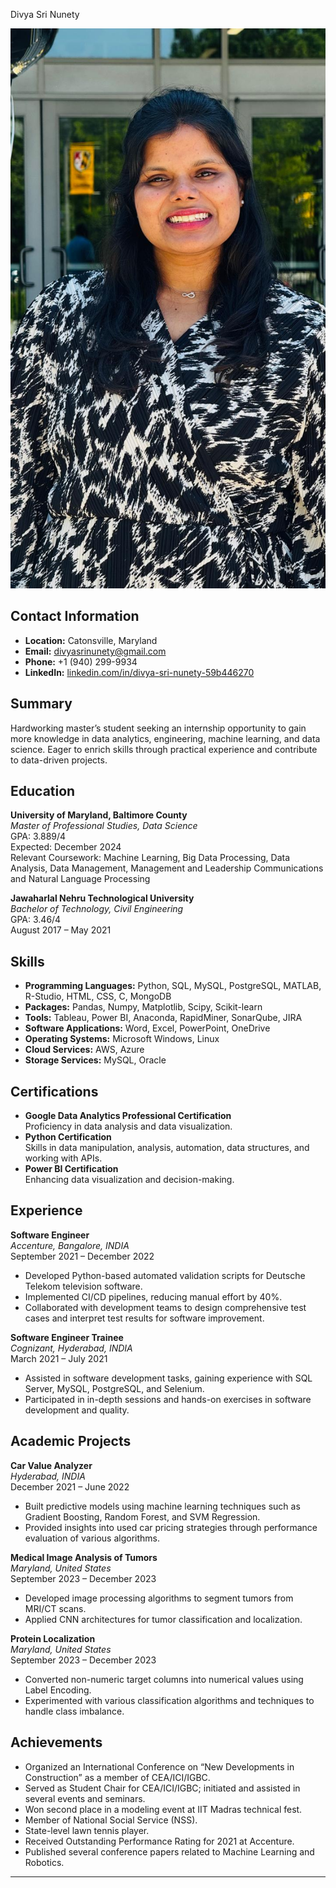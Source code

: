  Divya Sri Nunety

![Divya Sri Nunety's Headshot](headshot.jpg)
## Contact Information
- **Location:** Catonsville, Maryland
- **Email:** divyasrinunety@gmail.com
- **Phone:** +1 (940) 299-9934
- **LinkedIn:** [linkedin.com/in/divya-sri-nunety-59b446270](https://linkedin.com/in/divya-sri-nunety-59b446270)

## Summary
Hardworking master’s student seeking an internship opportunity to gain more knowledge in data analytics, engineering, machine learning, and data science. Eager to enrich skills through practical experience and contribute to data-driven projects.

## Education

**University of Maryland, Baltimore County**  
*Master of Professional Studies, Data Science*  
GPA: 3.889/4  
Expected: December 2024  
Relevant Coursework: Machine Learning, Big Data Processing, Data Analysis, Data Management, Management and Leadership Communications and Natural Language Processing 

**Jawaharlal Nehru Technological University**  
*Bachelor of Technology, Civil Engineering*  
GPA: 3.46/4  
August 2017 – May 2021

## Skills
- **Programming Languages:** Python, SQL, MySQL, PostgreSQL, MATLAB, R-Studio, HTML, CSS, C, MongoDB
- **Packages:** Pandas, Numpy, Matplotlib, Scipy, Scikit-learn
- **Tools:** Tableau, Power BI, Anaconda, RapidMiner, SonarQube, JIRA
- **Software Applications:** Word, Excel, PowerPoint, OneDrive
- **Operating Systems:** Microsoft Windows, Linux
- **Cloud Services:** AWS, Azure
- **Storage Services:** MySQL, Oracle

## Certifications
- **Google Data Analytics Professional Certification**  
  Proficiency in data analysis and data visualization.
- **Python Certification**  
  Skills in data manipulation, analysis, automation, data structures, and working with APIs.
- **Power BI Certification**  
  Enhancing data visualization and decision-making.

## Experience

**Software Engineer**  
*Accenture, Bangalore, INDIA*  
September 2021 – December 2022  
- Developed Python-based automated validation scripts for Deutsche Telekom television software.
- Implemented CI/CD pipelines, reducing manual effort by 40%.
- Collaborated with development teams to design comprehensive test cases and interpret test results for software improvement.

**Software Engineer Trainee**  
*Cognizant, Hyderabad, INDIA*  
March 2021 – July 2021  
- Assisted in software development tasks, gaining experience with SQL Server, MySQL, PostgreSQL, and Selenium.
- Participated in in-depth sessions and hands-on exercises in software development and quality.

## Academic Projects

**Car Value Analyzer**  
*Hyderabad, INDIA*  
December 2021 – June 2022  
- Built predictive models using machine learning techniques such as Gradient Boosting, Random Forest, and SVM Regression.
- Provided insights into used car pricing strategies through performance evaluation of various algorithms.

**Medical Image Analysis of Tumors**  
*Maryland, United States*  
September 2023 – December 2023  
- Developed image processing algorithms to segment tumors from MRI/CT scans.
- Applied CNN architectures for tumor classification and localization.

**Protein Localization**  
*Maryland, United States*  
September 2023 – December 2023  
- Converted non-numeric target columns into numerical values using Label Encoding.
- Experimented with various classification algorithms and techniques to handle class imbalance.

## Achievements
- Organized an International Conference on “New Developments in Construction” as a member of CEA/ICI/IGBC.
- Served as Student Chair for CEA/ICI/IGBC; initiated and assisted in several events and seminars.
- Won second place in a modeling event at IIT Madras technical fest.
- Member of National Social Service (NSS).
- State-level lawn tennis player.
- Received Outstanding Performance Rating for 2021 at Accenture.
- Published several conference papers related to Machine Learning and Robotics.

---
